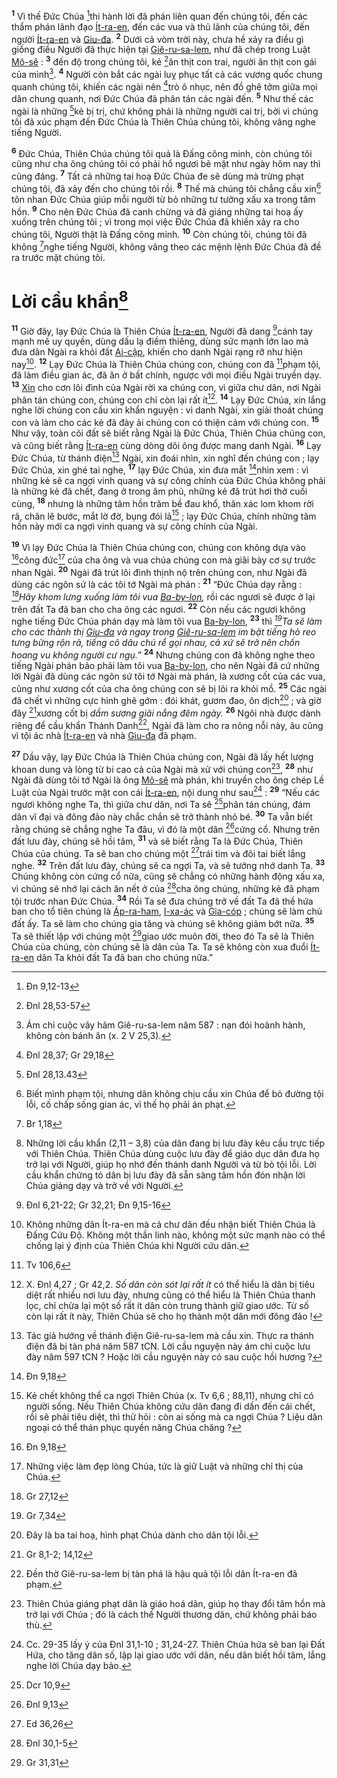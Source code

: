 <sup><b>1</b></sup> Vì thế Đức Chúa [^1*]thi hành lời đã phán liên quan đến chúng tôi, đến các thẩm phán lãnh đạo [Ít-ra-en](), đến các vua và thủ lãnh của chúng tôi, đến người [Ít-ra-en]() và [Giu-đa](). <sup><b>2</b></sup> Dưới cả vòm trời này, chưa hề xảy ra điều gì giống điều Người đã thực hiện tại [Giê-ru-sa-lem](), như đã chép trong Luật [Mô-sê]() : <sup><b>3</b></sup> đến độ trong chúng tôi, kẻ [^2*]ăn thịt con trai, người ăn thịt con gái của mình[^1]. <sup><b>4</b></sup> Người còn bắt các ngài luỵ phục tất cả các vương quốc chung quanh chúng tôi, khiến các ngài nên [^3*]trò ô nhục, nên đồ ghê tởm giữa mọi dân chung quanh, nơi Đức Chúa đã phân tán các ngài đến. <sup><b>5</b></sup> Như thế các ngài là những [^4*]kẻ bị trị, chứ không phải là những người cai trị, bởi vì chúng tôi đã xúc phạm đến Đức Chúa là Thiên Chúa chúng tôi, không vâng nghe tiếng Người.

<sup><b>6</b></sup> Đức Chúa, Thiên Chúa chúng tôi quả là Đấng công minh, còn chúng tôi cũng như cha ông chúng tôi có phải hổ ngươi bẽ mặt như ngày hôm nay thì cũng đáng. <sup><b>7</b></sup> Tất cả những tai hoạ Đức Chúa đe sẽ dùng mà trừng phạt chúng tôi, đã xảy đến cho chúng tôi rồi. <sup><b>8</b></sup> Thế mà chúng tôi chẳng cầu xin[^2] tôn nhan Đức Chúa giúp mỗi người từ bỏ những tư tưởng xấu xa trong tâm hồn. <sup><b>9</b></sup> Cho nên Đức Chúa đã canh chừng và đã giáng những tai hoạ ấy xuống trên chúng tôi ; vì trong mọi việc Đức Chúa đã khiến xảy ra cho chúng tôi, Người thật là Đấng công minh. <sup><b>10</b></sup> Còn chúng tôi, chúng tôi đã không [^5*]nghe tiếng Người, không vâng theo các mệnh lệnh Đức Chúa đã đề ra trước mặt chúng tôi.


# Lời cầu khẩn[^3]
<sup><b>11</b></sup> Giờ đây, lạy Đức Chúa là Thiên Chúa [Ít-ra-en](), Người đã dang [^6*]cánh tay mạnh mẽ uy quyền, dùng dấu lạ điềm thiêng, dùng sức mạnh lớn lao mà đưa dân Ngài ra khỏi đất [Ai-cập](), khiến cho danh Ngài rạng rỡ như hiện nay[^4]. <sup><b>12</b></sup> Lạy Đức Chúa là Thiên Chúa chúng con, chúng con đã [^7*]phạm tội, đã làm điều gian ác, đã ăn ở bất chính, ngược với mọi điều Ngài truyền dạy. <sup><b>13</b></sup> [Xin]() cho cơn lôi đình của Ngài rời xa chúng con, vì giữa chư dân, nơi Ngài phân tán chúng con, chúng con chỉ còn lại rất ít[^5]. <sup><b>14</b></sup> Lạy Đức Chúa, xin lắng nghe lời chúng con cầu xin khẩn nguyện : vì danh Ngài, xin giải thoát chúng con và làm cho các kẻ đã đày ải chúng con có thiện cảm với chúng con. <sup><b>15</b></sup> Như vậy, toàn cõi đất sẽ biết rằng Ngài là Đức Chúa, Thiên Chúa chúng con, và cũng biết rằng [Ít-ra-en]() cùng dòng dõi ông được mang danh Ngài. <sup><b>16</b></sup> Lạy Đức Chúa, từ thánh điện[^6] Ngài, xin đoái nhìn, xin nghĩ đến chúng con ; lạy Đức Chúa, xin ghé tai nghe, <sup><b>17</b></sup> lạy Đức Chúa, xin đưa mắt [^8*]nhìn xem : vì những kẻ sẽ ca ngợi vinh quang và sự công chính của Đức Chúa không phải là những kẻ đã chết, đang ở trong âm phủ, những kẻ đã trút hơi thở cuối cùng, <sup><b>18</b></sup> nhưng là những tâm hồn trăm bề đau khổ, thân xác lom khom rời rã, chân lê bước, mắt lờ đờ, bụng đói lả[^7] ; lạy Đức Chúa, chính những tâm hồn này mới ca ngợi vinh quang và sự công chính của Ngài.

<sup><b>19</b></sup> Vì lạy Đức Chúa là Thiên Chúa chúng con, chúng con không dựa vào [^9*]công đức[^8] của cha ông và vua chúa chúng con mà giãi bày cơ sự trước nhan Ngài. <sup><b>20</b></sup> Ngài đã trút lôi đình thịnh nộ trên chúng con, như Ngài đã dùng các ngôn sứ là các tôi tớ Ngài mà phán : <sup><b>21</b></sup> “Đức Chúa dạy rằng : *[^10*]Hãy khom lưng xuống làm tôi vua [Ba-by-lon](),* rồi các ngươi sẽ được ở lại trên đất Ta đã ban cho cha ông các ngươi. <sup><b>22</b></sup> Còn nếu các ngươi không nghe tiếng Đức Chúa phán dạy mà làm tôi vua [Ba-by-lon](), <sup><b>23</b></sup> thì *[^11*]Ta sẽ làm cho các thành thị [Giu-đa]() và ngay trong [Giê-ru-sa-lem]() im bặt tiếng hò reo tưng bừng rộn rã, tiếng cô dâu chú rể gọi nhau, cả xứ sẽ trở nên chốn hoang vu không người cư ngụ.*” <sup><b>24</b></sup> Nhưng chúng con đã không nghe theo tiếng Ngài phán bảo phải làm tôi vua [Ba-by-lon](), cho nên Ngài đã cứ những lời Ngài đã dùng các ngôn sứ tôi tớ Ngài mà phán, là xương cốt của các vua, cũng như xương cốt của cha ông chúng con sẽ bị lôi ra khỏi mồ. <sup><b>25</b></sup> Các ngài đã chết vì những cực hình ghê gớm : đói khát, gươm đao, ôn dịch[^9] ; và giờ đây [^12*]xương cốt bị *dầm sương giãi nắng đêm ngày.* <sup><b>26</b></sup> Ngôi nhà được dành riêng để cầu khẩn Thánh Danh[^10], Ngài đã làm cho ra nông nỗi này, âu cũng vì tội ác nhà [Ít-ra-en]() và nhà [Giu-đa]() đã phạm.

<sup><b>27</b></sup> Dầu vậy, lạy Đức Chúa là Thiên Chúa chúng con, Ngài đã lấy hết lượng khoan dung và lòng từ bi cao cả của Ngài mà xử với chúng con[^11], <sup><b>28</b></sup> như Ngài đã dùng tôi tớ Ngài là ông [Mô-sê]() mà phán, khi truyền cho ông chép Lề Luật của Ngài trước mặt con cái [Ít-ra-en](), nội dung như sau[^12] : <sup><b>29</b></sup> “Nếu các ngươi không nghe Ta, thì giữa chư dân, nơi Ta sẽ [^13*]phân tán chúng, đám dân vĩ đại và đông đảo này chắc chắn sẽ trở thành nhỏ bé. <sup><b>30</b></sup> Ta vẫn biết rằng chúng sẽ chẳng nghe Ta đâu, vì đó là một dân [^14*]cứng cổ. Nhưng trên đất lưu đày, chúng sẽ hồi tâm, <sup><b>31</b></sup> và sẽ biết rằng Ta là Đức Chúa, Thiên Chúa của chúng. Ta sẽ ban cho chúng một [^15*]trái tim và đôi tai biết lắng nghe. <sup><b>32</b></sup> Trên đất lưu đày, chúng sẽ ca ngợi Ta, và sẽ tưởng nhớ danh Ta. <sup><b>33</b></sup> Chúng không còn cứng cổ nữa, cũng sẽ chẳng có những hành động xấu xa, vì chúng sẽ nhớ lại cách ăn nết ở của [^16*]cha ông chúng, những kẻ đã phạm tội trước nhan Đức Chúa. <sup><b>34</b></sup> Rồi Ta sẽ đưa chúng trở về đất Ta đã thề hứa ban cho tổ tiên chúng là [Áp-ra-ham](), [I-xa-ác]() và [Gia-cóp]() ; chúng sẽ làm chủ đất ấy. Ta sẽ làm cho chúng gia tăng và chúng sẽ không giảm bớt nữa. <sup><b>35</b></sup> Ta sẽ thiết lập với chúng một [^17*]giao ước muôn đời, theo đó Ta sẽ là Thiên Chúa của chúng, còn chúng sẽ là dân của Ta. Ta sẽ không còn xua đuổi [Ít-ra-en]() dân Ta khỏi đất Ta đã ban cho chúng nữa.”

[^1]: Ám chỉ cuộc vây hãm Giê-ru-sa-lem năm 587 : nạn đói hoành hành, không còn bánh ăn (x. 2 V 25,3).
[^2]: Biết mình phạm tội, nhưng dân không chịu cầu xin Chúa để bỏ đường tội lỗi, cố chấp sống gian ác, vì thế họ phải án phạt.
[^3]: Những lời cầu khẩn (2,11 – 3,8) của dân đang bị lưu đày kêu cầu trực tiếp với Thiên Chúa. Thiên Chúa dùng cuộc lưu đày để giáo dục dân đưa họ trở lại với Người, giúp họ nhớ đến thánh danh Người và từ bỏ tội lỗi. Lời cầu khẩn chứng tỏ dân bị lưu đày đã sẵn sàng tâm hồn đón nhận lời Chúa giảng dạy và trở về với Người.
[^4]: Không những dân Ít-ra-en mà cả chư dân đều nhận biết Thiên Chúa là Đấng Cứu Độ. Không một thần linh nào, không một sức mạnh nào có thể chống lại ý định của Thiên Chúa khi Người cứu dân.
[^5]: X. Đnl 4,27 ; Gr 42,2. *Số dân còn sót lại rất ít* có thể hiểu là dân bị tiêu diệt rất nhiều nơi lưu đày, nhưng cũng có thể hiểu là Thiên Chúa thanh lọc, chỉ chừa lại một số rất ít dân còn trung thành giữ giao ước. Từ số còn lại rất ít này, Thiên Chúa sẽ cho họ thành một dân mới đông đảo !
[^6]: Tác giả hướng về thánh điện Giê-ru-sa-lem mà cầu xin. Thực ra thánh điện đã bị tàn phá năm 587 tCN. Lời cầu nguyện này ám chỉ cuộc lưu đày năm 597 tCN ? Hoặc lời cầu nguyện này có sau cuộc hồi hương ?
[^7]: Kẻ chết không thể ca ngợi Thiên Chúa (x. Tv 6,6 ; 88,11), nhưng chỉ có người sống. Nếu Thiên Chúa không cứu dân đang đi dần đến cái chết, rồi sẽ phải tiêu diệt, thì thử hỏi : còn ai sống mà ca ngợi Chúa ? Liệu dân ngoại có thể thán phục quyền năng Chúa chăng ?
[^8]: Những việc làm đẹp lòng Chúa, tức là giữ Luật và những chỉ thị của Chúa.
[^9]: Đây là ba tai hoạ, hình phạt Chúa dành cho dân tội lỗi.
[^10]: Đền thờ Giê-ru-sa-lem bị tàn phá là hậu quả tội lỗi dân Ít-ra-en đã phạm.
[^11]: Thiên Chúa giáng phạt dân là giáo hoá dân, giúp họ thay đổi tâm hồn mà trở lại với Chúa ; đó là cách thế Người thương dân, chứ không phải báo thù.
[^12]: Cc. 29-35 lấy ý của Đnl 31,1-10 ; 31,24-27. Thiên Chúa hứa sẽ ban lại Đất Hứa, cho tăng dân số, lập lại giao ước với dân, nếu dân biết hồi tâm, lắng nghe lời Chúa dạy bảo.
[^1*]: Đn 9,12-13
[^2*]: Đnl 28,53-57
[^3*]: Đnl 28,37; Gr 29,18
[^4*]: Đnl 28,13.43
[^5*]: Br 1,18
[^6*]: Đnl 6,21-22; Gr 32,21; Đn 9,15-16
[^7*]: Tv 106,6
[^8*]: Đn 9,18
[^9*]: Đn 9,18
[^10*]: Gr 27,12
[^11*]: Gr 7,34
[^12*]: Gr 8,1-2; 14,12
[^13*]: Dcr 10,9
[^14*]: Đnl 9,13
[^15*]: Ed 36,26
[^16*]: Đnl 30,1-5
[^17*]: Gr 31,31